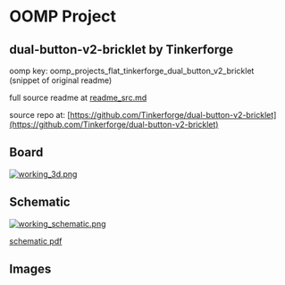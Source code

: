 # OOMP Project  
## dual-button-v2-bricklet  by Tinkerforge  
  
oomp key: oomp_projects_flat_tinkerforge_dual_button_v2_bricklet  
(snippet of original readme)  
  
  
  full source readme at [readme_src.md](readme_src.md)  
  
source repo at: [https://github.com/Tinkerforge/dual-button-v2-bricklet](https://github.com/Tinkerforge/dual-button-v2-bricklet)  
## Board  
  
[![working_3d.png](working_3d_600.png)](working_3d.png)  
## Schematic  
  
[![working_schematic.png](working_schematic_600.png)](working_schematic.png)  
  
[schematic pdf](working_schematic.pdf)  
## Images  
